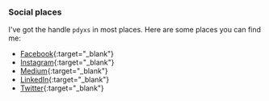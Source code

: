 ### Social places
I've got the handle `pdyxs` in most places. Here are some places you can find me:
* [Facebook](https://www.facebook.com/pdyxsart){:target="_blank"}
* [Instagram](http://instagram.com/pdyxs){:target="_blank"}
* [Medium](http://medium.com/@pdyxs){:target="_blank"}
* [LinkedIn](http://linkedin.com/in/pdyxs){:target="_blank"}
* [Twitter](http://twitter.com/pdyxs){:target="_blank"}

